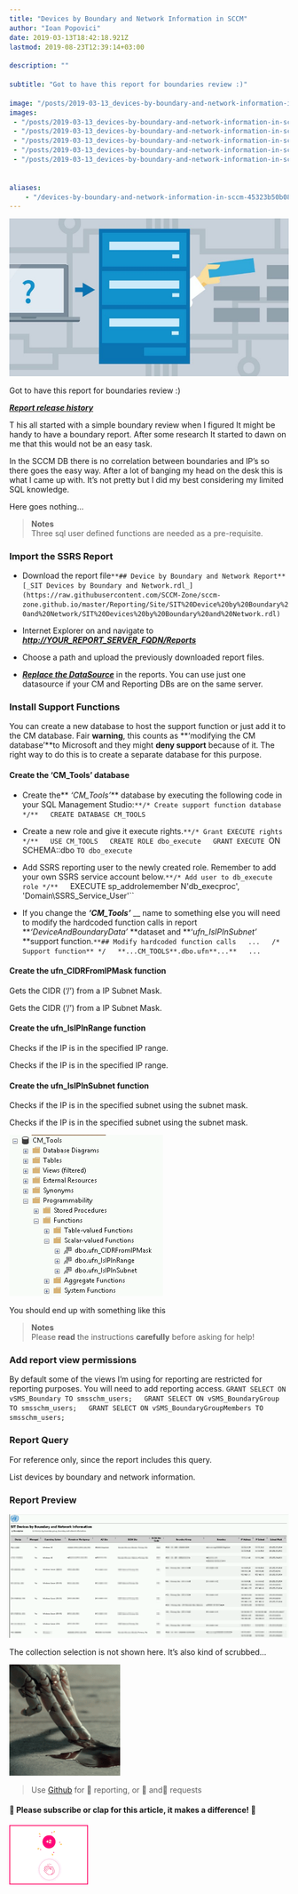 ```yaml
---
title: "Devices by Boundary and Network Information in SCCM"
author: "Ioan Popovici"
date: 2019-03-13T18:42:18.921Z
lastmod: 2019-08-23T12:39:14+03:00

description: ""

subtitle: "Got to have this report for boundaries review :)"

image: "/posts/2019-03-13_devices-by-boundary-and-network-information-in-sccm/images/1.jpeg" 
images:
 - "/posts/2019-03-13_devices-by-boundary-and-network-information-in-sccm/images/1.jpeg" 
 - "/posts/2019-03-13_devices-by-boundary-and-network-information-in-sccm/images/2.png" 
 - "/posts/2019-03-13_devices-by-boundary-and-network-information-in-sccm/images/3.png" 
 - "/posts/2019-03-13_devices-by-boundary-and-network-information-in-sccm/images/4.gif" 
 - "/posts/2019-03-13_devices-by-boundary-and-network-information-in-sccm/images/5.gif" 


aliases:
    - "/devices-by-boundary-and-network-information-in-sccm-45323b50b080"
---
```


![image](/posts/2019-03-13_devices-by-boundary-and-network-information-in-sccm/images/1.jpeg)



Got to have this report for boundaries review :)

[**_Report release history_**](https://SCCM.Zone/SIT-Devices-by-Boundary-and-Network-CHANGELOG)


T
his all started with a simple boundary review when I figured It might be handy to have a boundary report. After some research It started to dawn on me that this would not be an easy task.

In the SCCM DB there is no correlation between boundaries and IP’s so there goes the easy way. After a lot of banging my head on the desk this is what I came up with. It’s not pretty but I did my best considering my limited SQL knowledge.

Here goes nothing…
> **Notes**  
> Three sql user defined functions are needed as a pre-requisite.

### Import the SSRS Report

*   Download the report file`**## Device by Boundary and Network Report** [_SIT Devices by Boundary and Network.rdl_](https://raw.githubusercontent.com/SCCM-Zone/sccm-zone.github.io/master/Reporting/Site/SIT%20Device%20by%20Boundary%20and%20Network/SIT%20Devices%20by%20Boundary%20and%20Network.rdl)`

*   Internet Explorer on and navigate to [**_http://YOUR_REPORT_SERVER_FQDN/Reports_**](http://en.wikipedia.org/wiki/Fully_qualified_domain_name)
*   Choose a path and upload the previously downloaded report files.
*   [**_Replace the DataSource_**](https://joshheffner.com/how-to-import-additional-software-update-reports-in-sccm/) in the reports. You can use just one datasource if your CM and Reporting DBs are on the same server.

### Install Support Functions

You can create a new database to host the support function or just add it to the CM database. Fair **warning**, this counts as **‘modifying the CM database’**to Microsoft and they might **deny support** because of it. The right way to do this is to create a separate database for this purpose.

#### Create the ‘CM_Tools’ database

*   Create the** _‘CM_Tools’_** database by executing the following code in your SQL Management Studio:`**/* Create support function database */**  
CREATE DATABASE CM_TOOLS`

*   Create a new role and give it execute rights.`**/* Grant EXECUTE rights */**  
USE CM_TOOLS  
CREATE ROLE dbo_execute  
GRANT EXECUTE `ON SCHEMA::dbo `TO dbo_execute`

*   Add SSRS reporting user to the newly created role. Remember to add your own SSRS service account below.`**/* Add user to db_execute role */**  
`EXECUTE sp_addrolemember N&#39;db_execproc&#39;, &#39;Domain\SSRS_Service_User&#39;``

*   If you change the **_‘CM_Tools’_** __ name to something else you will need to modify the hardcoded function calls in report **_‘DeviceAndBoundaryData’_ **dataset and **‘_ufn_IsIPInSubnet’_ **support function.`**## Modify hardcoded function calls  
...  
/* Support function** */  
**...CM_TOOLS**.dbo.ufn**...**  
...`

#### Create the ufn_CIDRFromIPMask function

Gets the CIDR (‘/’) from a IP Subnet Mask.


Gets the CIDR (‘/’) from a IP Subnet Mask.



#### Create the ufn_IsIPInRange function

Checks if the IP is in the specified IP range.


Checks if the IP is in the specified IP range.



#### Create the ufn_IsIPInSubnet function

Checks if the IP is in the specified subnet using the subnet mask.


Checks if the IP is in the specified subnet using the subnet mask.





![image](/posts/2019-03-13_devices-by-boundary-and-network-information-in-sccm/images/2.png)

You should end up with something like this

> **Notes**  
> Please **read** the instructions **carefully** before asking for help!

### Add report view permissions

By default some of the views I’m using for reporting are restricted for reporting purposes. You will need to add reporting access.
`GRANT SELECT ON vSMS_Boundary TO smsschm_users;  
GRANT SELECT ON vSMS_BoundaryGroup TO smsschm_users;  
GRANT SELECT ON vSMS_BoundaryGroupMembers TO smsschm_users;`

### Report Query

For reference only, since the report includes this query.


List devices by boundary and network information.



### Report Preview




![image](/posts/2019-03-13_devices-by-boundary-and-network-information-in-sccm/images/3.png)

The collection selection is not shown here. It’s also kind of scrubbed…





![image](/posts/2019-03-13_devices-by-boundary-and-network-information-in-sccm/images/4.gif)

> Use [Github](https://SCCM.Zone/Issues) for 🐛 reporting, or 🌈 and🦄 requests

#### 🙏 Please subscribe or clap for this article, it makes a difference! 🙏


![image](/posts/2019-03-13_devices-by-boundary-and-network-information-in-sccm/images/5.gif)
